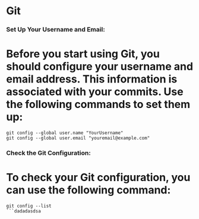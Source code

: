 # Git


### Set Up Your Username and Email:
# Before you start using Git, you should configure your username and email address. This information is associated with your commits. Use the following commands to set them up:

```
git config --global user.name "YourUsername"
git config --global user.email "youremail@example.com"
```

### Check the Git Configuration:
# To check your Git configuration, you can use the following command:

```
git config --list
```dadadasdsa